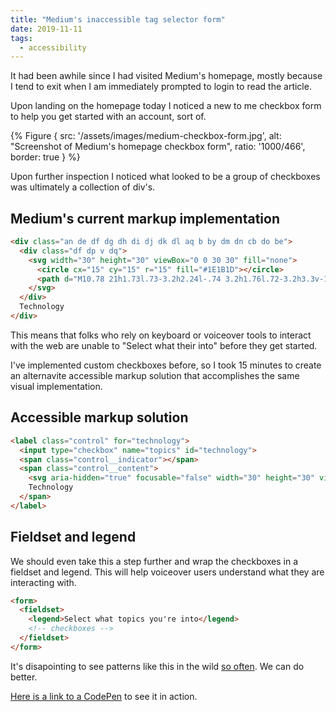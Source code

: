 ```yaml
---
title: "Medium's inaccessible tag selector form"
date: 2019-11-11
tags:
  - accessibility
---
```

It had been awhile since I had visited Medium's homepage, mostly because I tend to exit when I am immediately prompted to login to read the article.

Upon landing on the homepage today I noticed a new to me checkbox form to help you get started with an account, sort of.

{% Figure {
  src: '/assets/images/medium-checkbox-form.jpg',
  alt: "Screenshot of Medium's homepage checkbox form",
  ratio: '1000/466',
  border: true
} %}

Upon further inspection I noticed what looked to be a group of checkboxes was ultimately a collection of div's.

## Medium's current markup implementation

```html
<div class="an de df dg dh di dj dk dl aq b by dm dn cb do be">
  <div class="df dp v dq">
    <svg width="30" height="30" viewBox="0 0 30 30" fill="none">
      <circle cx="15" cy="15" r="15" fill="#1E1B1D"></circle>
      <path d="M10.78 21h1.73l.73-3.2h2.24l-.74 3.2h1.76l.72-3.2h3.3v-1.6H17.6l.54-2.4H21v-1.6h-2.5l.72-3.2h-1.73l-.73 3.2h-2.24l.74-3.2H13.5l-.73 3.2H9.5v1.6h2.93l-.56 2.4H9v1.6h2.52l-.74 3.2zm2.83-4.8l.54-2.4h2.24l-.54 2.4H13.6z" fill="#fff"></path>
    </svg>
  </div>
  Technology
</div>
```

This means that folks who rely on keyboard or voiceover tools to interact with the web are unable to "Select what their into" before they get started.

I've implemented custom checkboxes before, so I took 15 minutes to create an alternavite accessible markup solution that accomplishes the same visual implementation.

## Accessible markup solution

```html
<label class="control" for="technology">
  <input type="checkbox" name="topics" id="technology">
  <span class="control__indicator"></span>
  <span class="control__content">
    <svg aria-hidden="true" focusable="false" width="30" height="30" viewBox="0 0 30 30" fill="none"><circle cx="15" cy="15" r="15" fill="#1E1B1D"></circle><path d="M10.78 21h1.73l.73-3.2h2.24l-.74 3.2h1.76l.72-3.2h3.3v-1.6H17.6l.54-2.4H21v-1.6h-2.5l.72-3.2h-1.73l-.73 3.2h-2.24l.74-3.2H13.5l-.73 3.2H9.5v1.6h2.93l-.56 2.4H9v1.6h2.52l-.74 3.2zm2.83-4.8l.54-2.4h2.24l-.54 2.4H13.6z" fill="#fff"></path></svg>
    Technology
  </span>
</label>
```

## Fieldset and legend

We should even take this a step further and wrap the checkboxes in a fieldset and legend. This will help voiceover users understand what they are interacting with.

```html
<form>
  <fieldset>
    <legend>Select what topics you're into</legend>
    <!-- checkboxes -->
  </fieldset>
</form>
```

It's disapointing to see patterns like this in the wild [so often](https://www.htmhell.dev/). We can do better.

[Here is a link to a CodePen](https://codepen.io/alexcarpenter/details/RwwBEBL) to see it in action.
